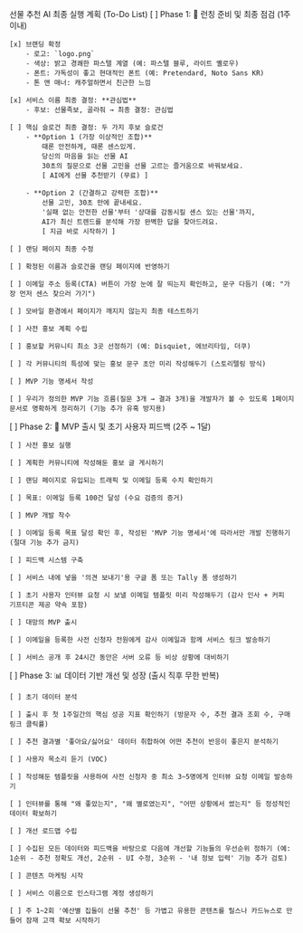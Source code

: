 선물 추천 AI 최종 실행 계획 (To-Do List)
[ ] Phase 1: 🚀 런칭 준비 및 최종 점검 (1주 이내)

    [x] 브랜딩 확정
        - 로고: `logo.png`
        - 색상: 밝고 경쾌한 파스텔 계열 (예: 파스텔 블루, 라이트 옐로우)
        - 폰트: 가독성이 좋고 현대적인 폰트 (예: Pretendard, Noto Sans KR)
        - 톤 앤 매너: 캐주얼하면서 친근한 느낌

    [x] 서비스 이름 최종 결정: **관심법**
        - 후보: 선물족보, 골라줘 → 최종 결정: 관심법

    [ ] 핵심 슬로건 최종 결정: 두 가지 후보 슬로건
        - **Option 1 (가장 이상적인 조합)**
            때론 안전하게, 때론 센스있게.
            당신의 마음을 읽는 선물 AI
            30초의 질문으로 선물 고민을 선물 고르는 즐거움으로 바꿔보세요.
            [ AI에게 선물 추천받기 (무료) ]

        - **Option 2 (간결하고 강력한 조합)**
            선물 고민, 30초 만에 끝내세요.
            '실패 없는 안전한 선물'부터 '상대를 감동시킬 센스 있는 선물'까지,
            AI가 최신 트렌드를 분석해 가장 완벽한 답을 찾아드려요.
            [ 지금 바로 시작하기 ]

    [ ] 랜딩 페이지 최종 수정

    [ ] 확정된 이름과 슬로건을 랜딩 페이지에 반영하기

    [ ] 이메일 주소 등록(CTA) 버튼이 가장 눈에 잘 띄는지 확인하고, 문구 다듬기 (예: "가장 먼저 센스 찾으러 가기")

    [ ] 모바일 환경에서 페이지가 깨지지 않는지 최종 테스트하기

    [ ] 사전 홍보 계획 수립

    [ ] 홍보할 커뮤니티 최소 3곳 선정하기 (예: Disquiet, 에브리타임, 더쿠)

    [ ] 각 커뮤니티의 특성에 맞는 홍보 문구 초안 미리 작성해두기 (스토리텔링 방식)

    [ ] MVP 기능 명세서 작성

    [ ] 우리가 정의한 MVP 기능 흐름(질문 3개 → 결과 3개)을 개발자가 볼 수 있도록 1페이지 문서로 명확하게 정리하기 (기능 추가 유혹 방지용)

[ ] Phase 2: 📣 MVP 출시 및 초기 사용자 피드백 (2주 ~ 1달)

    [ ] 사전 홍보 실행

    [ ] 계획한 커뮤니티에 작성해둔 홍보 글 게시하기

    [ ] 랜딩 페이지로 유입되는 트래픽 및 이메일 등록 수치 확인하기

    [ ] 목표: 이메일 등록 100건 달성 (수요 검증의 증거)

    [ ] MVP 개발 착수

    [ ] 이메일 등록 목표 달성 확인 후, 작성된 'MVP 기능 명세서'에 따라서만 개발 진행하기 (절대 기능 추가 금지)

    [ ] 피드백 시스템 구축

    [ ] 서비스 내에 넣을 '의견 보내기'용 구글 폼 또는 Tally 폼 생성하기

    [ ] 초기 사용자 인터뷰 요청 시 보낼 이메일 템플릿 미리 작성해두기 (감사 인사 + 커피 기프티콘 제공 약속 포함)

    [ ] 대망의 MVP 출시

    [ ] 이메일을 등록한 사전 신청자 전원에게 감사 이메일과 함께 서비스 링크 발송하기

    [ ] 서비스 공개 후 24시간 동안은 서버 오류 등 비상 상황에 대비하기

[ ] Phase 3: 📊 데이터 기반 개선 및 성장 (출시 직후 무한 반복)

    [ ] 초기 데이터 분석

    [ ] 출시 후 첫 1주일간의 핵심 성공 지표 확인하기 (방문자 수, 추천 결과 조회 수, 구매 링크 클릭률)

    [ ] 추천 결과별 '좋아요/싫어요' 데이터 취합하여 어떤 추천이 반응이 좋은지 분석하기

    [ ] 사용자 목소리 듣기 (VOC)

    [ ] 작성해둔 템플릿을 사용하여 사전 신청자 중 최소 3~5명에게 인터뷰 요청 이메일 발송하기

    [ ] 인터뷰를 통해 "왜 좋았는지", "왜 별로였는지", "어떤 상황에서 썼는지" 등 정성적인 데이터 확보하기

    [ ] 개선 로드맵 수립

    [ ] 수집된 모든 데이터와 피드백을 바탕으로 다음에 개선할 기능들의 우선순위 정하기 (예: 1순위 - 추천 정확도 개선, 2순위 - UI 수정, 3순위 - '내 정보 입력' 기능 추가 검토)

    [ ] 콘텐츠 마케팅 시작

    [ ] 서비스 이름으로 인스타그램 계정 생성하기

    [ ] 주 1~2회 '예산별 집들이 선물 추천' 등 가볍고 유용한 콘텐츠를 릴스나 카드뉴스로 만들어 잠재 고객 확보 시작하기

